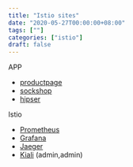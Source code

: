 ```yaml
---
title: "Istio sites"
date: "2020-05-27T00:00:00+08:00"
tags: [""]
categories: ["istio"]
draft: false
---
```




APP

- [productpage](http://39.100.0.61:30681/productpage)
- [sockshop](http://39.100.0.61:30001)
- [hipser](http://39.100.0.61:32580)



Istio

- [Prometheus](http://39.100.0.61:32644/graph)
- [Grafana](http://39.100.0.61:31223)
- [Jaeger](http://39.100.0.61:30036)
- [Kiali](http://39.100.0.61:30806/kiali/) (admin,admin)

